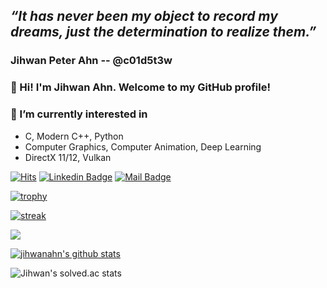 ## ***“It has never been my object to record my dreams, just the determination to realize them.”***

### Jihwan Peter Ahn -- @c01d5t3w

### 👋 Hi! I'm Jihwan Ahn. Welcome to my GitHub profile! 

### 🌱 I’m currently interested in
- C, Modern C++, Python
- Computer Graphics, Computer Animation, Deep Learning
- DirectX 11/12, Vulkan


[![Hits](https://hits.seeyoufarm.com/api/count/incr/badge.svg?url=https%3A%2F%2Fgithub.com%2Fjihwanahn)](https://github.com/jihwanahn)
[![Linkedin Badge](https://img.shields.io/badge/-LinkedIn-blue?style=flat-square&logo=Linkedin&logoColor=white&link=https://www.linkedin.com/in/jihwanahn/)](https://www.linkedin.com/in/jihwanahn/)
[![Mail Badge](https://img.shields.io/badge/-Gmail-d14836?style=flat-square&logo=Gmail&logoColor=white&link=mailto:coldstew@gmail.com)](mailto:coldstew@gmail.com)

[![trophy](https://github-profile-trophy.vercel.app/?username=c01d5t3w&theme=chalk&row=2&column=5)](https://github.com/c01d5t3w)

[![streak](https://github-readme-streak-stats.herokuapp.com/?user=c01d5t3w&theme=calm)](https://github.com/c01d5t3w)


<a href="https://opgc.me/#/users/c01d5t3w" target="_blank"><img src="https://api.opgc.me/githubs/users/c01d5t3w/tag/?theme=basic" /></a>

[![jihwanahn's github stats](https://github-readme-stats.vercel.app/api?username=coldstew&show_icons=true&hide_border=true&theme=gruvbox)](https://github.com/coldstew)



![Jihwan's solved.ac stats](https://github-readme-solvedac.hyp3rflow.vercel.app/api/?handle=coldstew)

